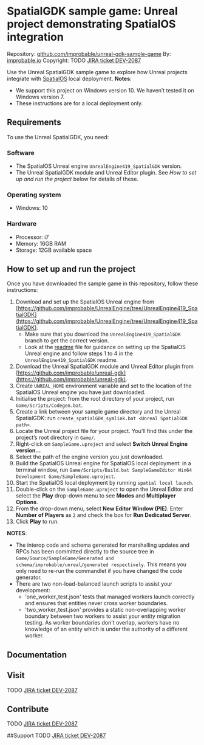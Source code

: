 # SpatialGDK sample game: Unreal project demonstrating SpatialOS integration
Repository: [github.com/improbable/unreal-gdk-sample-game](https://github.com/improbable/unreal-gdk-sample-game)
By: [improbable.io](https://improbable.io/)
Copyright: TODO [JIRA ticket DEV-2087](https://improbableio.atlassian.net/browse/DEV-2087)

Use the Unreal SpatialGDK sample game to explore how Unreal projects integrate with [SpatialOS](https://improbable.io/games) local deployment.
**Notes**:
* We support this project on Windows version 10. We haven’t tested it on Windows version 7.
* These instructions are for a local deployment only.

## Requirements
To use the Unreal SpatialGDK, you need:

### Software
* The SpatialOS Unreal engine `UnrealEngine419_SpatialGDK` version.
* The Unreal SpatialGDK module and Unreal Editor plugin.
See *How to set up and run the project* below for details of these.

### Operating system
* Windows: 10

### Hardware
* Processor: i7
* Memory: 16GB RAM
* Storage: 12GB available space

## How to set up and run the project
Once you have downloaded the sample game in this repository, follow these instructions:
1. Download and set up the SpatialOS Unreal engine from [https://github.com/improbable/UnrealEngine/tree/UnrealEngine419_SpatialGDK](https://github.com/improbable/UnrealEngine/tree/UnrealEngine419_SpatialGDK).
	* Make sure that you download the `UnrealEngine419_SpatialGDK` branch to get the correct version.
	* Look at the [readme](https://github.com/improbable/UnrealEngine/blob/UnrealEngine419_SpatialGDK/README.md) file for guidance on setting up the SpatialOS Unreal engine and follow steps 1 to 4 in the `UnrealEngine419_SpatialGDK` readme.
2. Download the Unreal SpatialGDK module and Unreal Editor plugin from [https://github.com/improbable/unreal-gdk](https://github.com/improbable/unreal-gdk).
3. Create `UNREAL_HOME` environment variable and set to the location of the SpatialOS Unreal engine you have just downloaded.
4. Initialise the project: from the root directory of your project, run `Game/Scripts/Codegen.bat`.
5. Create a link between your sample game directory and the Unreal SpatialGDK: run `create_spatialGDK_symlink.bat <Unreal SpatialGDK path>`.
6. Locate the Unreal project file for your project. You’ll find this under the project’s root directory in `Game/`.
7. Right-click on `SampleGame.uproject` and select **Switch Unreal Engine version...**
8.  Select the path of the engine version you just downloaded.
9.  Build the SpatialOS Unreal engine for SpatialOS local deployment: in a terminal window, run `Game/Scripts/Build.bat SampleGameEditor Win64 Development Game/SampleGame.uproject`.
10.  Start the SpatialOS local deployment by running `spatial local launch`.
11.  Double-click on the `SampleGame.uproject` to open the Unreal Editor and select the **Play** drop-down menu to see **Modes** and **Multiplayer Options**.
12.  From the drop-down menu, select **New Editor Window (PIE)**. Enter **Number of Players** as `2` and check the box for **Run Dedicated Server**.
13.	 Click **Play** to run.

**NOTES**:

* The interop code and schema generated for marshalling updates and RPCs has been committed directly to the source tree in `Game/Source/SampleGame/Generated and schema/improbable/unreal/generated respectively`. This means you only need to re-run the commandlet if you have changed the code generator.
* There are two non-load-balanced launch scripts to assist your development:
    * 'one_worker_test.json' tests that managed workers launch correctly and ensures that entities never cross worker boundaries.
    * 'two_worker_test.json' provides a static non-overlapping worker boundary between two workers to assist your entity migration testing. As worker boundaries don't overlap, workers have no knowledge of an entity which is under the authority of a different worker.


## Documentation

## Visit
TODO [JIRA ticket DEV-2087](https://improbableio.atlassian.net/browse/DEV-2087)

## Contribute
TODO [JIRA ticket DEV-2087](https://improbableio.atlassian.net/browse/DEV-2087)

##Support
TODO [JIRA ticket DEV-2087](https://improbableio.atlassian.net/browse/DEV-2087)

